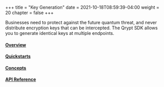 +++
title = "Key Generation"
date = 2021-10-18T08:59:39-04:00
weight = 20
chapter = false
+++

Businesses need to protect against the future quantum threat, and never distribute encryption keys that can be intercepted. The Qrypt SDK allows you to generate identical keys at multiple endpoints.


#### [Overview](overview/)
#### [Quickstarts](quickstarts/)
#### [Concepts](concepts/)
#### [API Reference](api/)

